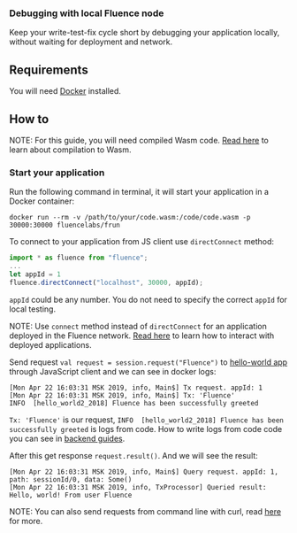 ### Debugging with local Fluence node

Keep your write-test-fix cycle short by debugging your application locally, without waiting for deployment and network.

## Requirements

You will need [Docker](https://docs.docker.com/install/) installed.

## How to

NOTE: For this guide, you will need compiled Wasm code. [Read here](quickstart/backend.md#compiling-to-webassembly) to learn about compilation to Wasm.

### Start your application

Run the following command in terminal, it will start your application in a Docker container:

```
docker run --rm -v /path/to/your/code.wasm:/code/code.wasm -p 30000:30000 fluencelabs/frun
```

To connect to your application from JS client use `directConnect` method:

```javascript
import * as fluence from "fluence";
...
let appId = 1
fluence.directConnect("localhost", 30000, appId);
```
`appId` could be any number. You do not need to specify the correct `appId` for local testing.

NOTE: Use `connect` method instead of `directConnect` for an application deployed in the Fluence network. [Read here](frontend/javascript.md) to learn how to interact with deployed applications.

Send request `val request = session.request("Fluence")` to [hello-world app](https://github.com/fluencelabs/tutorials/tree/master/hello-world) through JavaScript client and we can see in docker logs:
```
[Mon Apr 22 16:03:31 MSK 2019, info, Main$] Tx request. appId: 1
[Mon Apr 22 16:03:31 MSK 2019, info, Main$] Tx: 'Fluence'
INFO  [hello_world2_2018] Fluence has been successfully greeted
```
`Tx: 'Fluence'` is our request, `INFO  [hello_world2_2018] Fluence has been successfully greeted` is logs from code. How to write logs from code code you can see in [backend guides](backend/index.md).

After this get response `request.result()`. And we will see the result:
```
[Mon Apr 22 16:03:31 MSK 2019, info, Main$] Query request. appId: 1, path: sessionId/0, data: Some()
[Mon Apr 22 16:03:31 MSK 2019, info, TxProcessor] Queried result: Hello, world! From user Fluence
```

NOTE: You can also send requests from command line with curl, read [here](http.md) for more.
